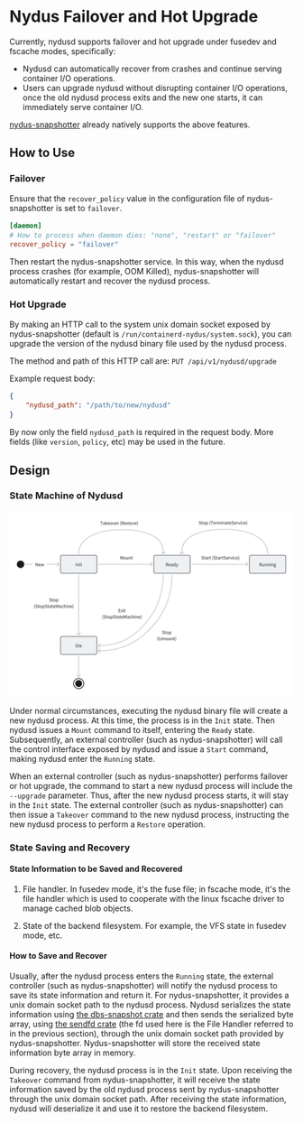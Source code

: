 # Nydus Failover and Hot Upgrade

Currently, nydusd supports failover and hot upgrade under fusedev and fscache modes, specifically:

- Nydusd can automatically recover from crashes and continue serving container I/O operations.
- Users can upgrade nydusd without disrupting container I/O operations, once the old nydusd process exits and the new one starts, it can immediately serve container I/O.

[nydus-snapshotter](https://github.com/containerd/nydus-snapshotter.git) already natively supports the above features.

## How to Use

### Failover

Ensure that the `recover_policy` value in the configuration file of nydus-snapshotter is set to `failover`.

```toml
[daemon]
# How to process when daemon dies: "none", "restart" or "failover"
recover_policy = "failover"
```

Then restart the nydus-snapshotter service. In this way, when the nydusd process crashes (for example, OOM Killed), nydus-snapshotter will automatically restart and recover the nydusd process.

### Hot Upgrade

By making an HTTP call to the system unix domain socket exposed by nydus-snapshotter (default is `/run/containerd-nydus/system.sock`), you can upgrade the version of the nydusd binary file used by the nydusd process.

The method and path of this HTTP call are: `PUT /api/v1/nydusd/upgrade`

Example request body:

```json
{
    "nydusd_path": "/path/to/new/nydusd"
}
```

By now only the field `nydusd_path` is required in the request body. More fields (like `version`, `policy`, etc) may be used in the future.

## Design

### State Machine of Nydusd

![state machine of nydusd](images/nydusd-sate-machine.png)

Under normal circumstances, executing the nydusd binary file will create a new nydusd process. At this time, the process is in the `Init` state. Then nydusd issues a `Mount` command to itself, entering the `Ready` state. Subsequently, an external controller (such as nydus-snapshotter) will call the control interface exposed by nydusd and issue a `Start` command, making nydusd enter the `Running` state.

When an external controller (such as nydus-snapshotter) performs failover or hot upgrade, the command to start a new nydusd process will include the `--upgrade` parameter. Thus, after the new nydusd process starts, it will stay in the `Init` state. The external controller (such as nydus-snapshotter) can then issue a `Takeover` command to the new nydusd process, instructing the new nydusd process to perform a `Restore` operation.

### State Saving and Recovery

#### State Information to be Saved and Recovered

1. File handler. In fusedev mode, it's the fuse file; in fscache mode, it's the file handler which is used to cooperate with the linux fscache driver to manage cached blob objects.

2. State of the backend filesystem. For example, the VFS state in fusedev mode, etc.

#### How to Save and Recover

Usually, after the nydusd process enters the `Running` state, the external controller (such as nydus-snapshotter) will notify the nydusd process to save its state information and return it. For nydus-snapshotter, it provides a unix domain socket path to the nydusd process. Nydusd serializes the state information using [the dbs-snapshot crate](https://github.com/kata-containers/dbs-snapshot) and then sends the serialized byte array, using [the sendfd crate](https://github.com/standard-ai/sendfd) (the fd used here is the File Handler referred to in the previous section), through the unix domain socket path provided by nydus-snapshotter. Nydus-snapshotter will store the received state information byte array in memory.

During recovery, the nydusd process is in the `Init` state. Upon receiving the `Takeover` command from nydus-snapshotter, it will receive the state information saved by the old nydusd process sent by nydus-snapshotter through the unix domain socket path. After receiving the state information, nydusd will deserialize it and use it to restore the backend filesystem.